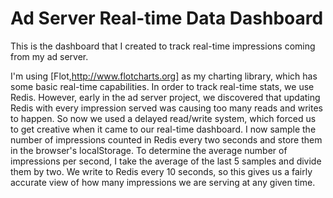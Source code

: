 Ad Server Real-time Data Dashboard
==================================

This is the dashboard that I created to track real-time impressions coming from my ad server.

I'm using [Flot,http://www.flotcharts.org] as my charting library, which has some basic real-time capabilities.
In order to track real-time stats,
we use Redis. However, early in the ad server project, we discovered that updating Redis with every impression served
was causing too many reads and writes to happen. So now we used a delayed read/write system, which forced us to get
creative when it came to our real-time dashboard. I now sample the number of impressions counted in Redis every two
seconds and store them in the browser's localStorage. To determine the average number of impressions per second, I take
the average of the last 5 samples and divide them by two. We write to Redis every 10 seconds, so this gives us a fairly
accurate view of how many impressions we are serving at any given time.